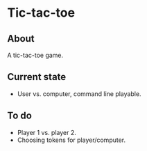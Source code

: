 # Tic-tac-toe

## About
A tic-tac-toe game.

## Current state
- User vs. computer, command line playable.

## To do
- Player 1 vs. player 2.
- Choosing tokens for player/computer.
